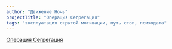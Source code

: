 ```yaml
---
author: "Движение Ночь"
projectTitle: "Операция Сегрегация"
tags: "эксплуатация скрытой мотивации, путь стоп, психодата"
---
```

[Операция Сегрегация](https://docs.google.com/spreadsheets/d/1GdybxXPAEA0ffuAYGo9Rb-hGfRQFyq-mLhZq_0tRH-c/edit#gid=528995000)
